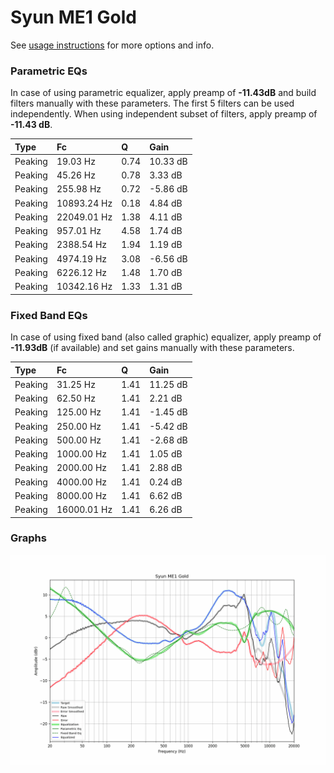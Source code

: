 # Syun ME1 Gold
See [usage instructions](https://github.com/jaakkopasanen/AutoEq#usage) for more options and info.

### Parametric EQs
In case of using parametric equalizer, apply preamp of **-11.43dB** and build filters manually
with these parameters. The first 5 filters can be used independently.
When using independent subset of filters, apply preamp of **-11.43 dB**.

| Type    | Fc          |    Q | Gain     |
|:--------|:------------|:-----|:---------|
| Peaking | 19.03 Hz    | 0.74 | 10.33 dB |
| Peaking | 45.26 Hz    | 0.78 | 3.33 dB  |
| Peaking | 255.98 Hz   | 0.72 | -5.86 dB |
| Peaking | 10893.24 Hz | 0.18 | 4.84 dB  |
| Peaking | 22049.01 Hz | 1.38 | 4.11 dB  |
| Peaking | 957.01 Hz   | 4.58 | 1.74 dB  |
| Peaking | 2388.54 Hz  | 1.94 | 1.19 dB  |
| Peaking | 4974.19 Hz  | 3.08 | -6.56 dB |
| Peaking | 6226.12 Hz  | 1.48 | 1.70 dB  |
| Peaking | 10342.16 Hz | 1.33 | 1.31 dB  |

### Fixed Band EQs
In case of using fixed band (also called graphic) equalizer, apply preamp of **-11.93dB**
(if available) and set gains manually with these parameters.

| Type    | Fc          |    Q | Gain     |
|:--------|:------------|:-----|:---------|
| Peaking | 31.25 Hz    | 1.41 | 11.25 dB |
| Peaking | 62.50 Hz    | 1.41 | 2.21 dB  |
| Peaking | 125.00 Hz   | 1.41 | -1.45 dB |
| Peaking | 250.00 Hz   | 1.41 | -5.42 dB |
| Peaking | 500.00 Hz   | 1.41 | -2.68 dB |
| Peaking | 1000.00 Hz  | 1.41 | 1.05 dB  |
| Peaking | 2000.00 Hz  | 1.41 | 2.88 dB  |
| Peaking | 4000.00 Hz  | 1.41 | 0.24 dB  |
| Peaking | 8000.00 Hz  | 1.41 | 6.62 dB  |
| Peaking | 16000.01 Hz | 1.41 | 6.26 dB  |

### Graphs
![](./Syun%20ME1%20Gold.png)